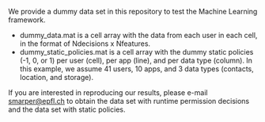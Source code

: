 We provide a dummy data set in this repository to test the Machine Learning framework.
- dummy_data.mat is a cell array with the data from each user in each cell, in the format of Ndecisions x Nfeatures.
- dummy_static_policies.mat is a cell array with the dummy static policies (-1, 0, or 1) per user (cell), per app (line), and per data type (column).
In this example, we assume 41 users, 10 apps, and 3 data types (contacts, location, and storage).

If you are interested in reproducing our results, please e-mail smarper@epfl.ch to obtain the data set with runtime permission decisions and the data set with static policies.
